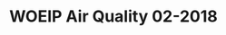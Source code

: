 --- 
title: WOEIP Air Quality 02-2018 
owner: <a href="https://www.woeip.org/">WOEIP</a>
layout: data
month: 11
year: 2018
categories: WOEIP
resourceType: shift_by_month
fileName: 2018-11-04 19:31:59.691762.markdown
---
